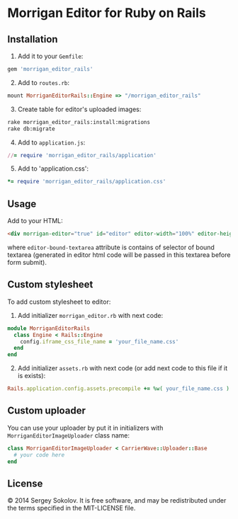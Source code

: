 # Morrigan Editor for Ruby on Rails

## Installation
1. Add it to your `Gemfile`:

  ```ruby
  gem 'morrigan_editor_rails'
  ```
2. Add to `routes.rb`:

  ```ruby
  mount MorriganEditorRails::Engine => "/morrigan_editor_rails" 
  ```
3. Create table for editor's uploaded images:

  ```bash
  rake morrigan_editor_rails:install:migrations
  rake db:migrate
  ```
4. Add to `application.js`:
  
  ```ruby
  //= require 'morrigan_editor_rails/application' 
  ```
5. Add to 'application.css':

  ```ruby
  *= require 'morrigan_editor_rails/application.css'
  ```
  
## Usage
Add to your HTML:
```html
<div morrigan-editor="true" id="editor" editor-width="100%" editor-height="300px" editor-bound-textarea="#textarea"></div>
```
where `editor-bound-textarea` attribute is contains of selector of bound textarea (generated in editor html code will be passed in this textarea before form submit).

## Custom stylesheet
To add custom stylesheet to editor:

1. Add initializer `morrigan_editor.rb` with next code:

  ```ruby
  module MorriganEditorRails
    class Engine < Rails::Engine
      config.iframe_css_file_name = 'your_file_name.css'
    end
  end
  ```
2. Add initializer `assets.rb` with next code (or add next code to this file if it is exists):

  ```ruby
  Rails.application.config.assets.precompile += %w( your_file_name.css )
  ```
  
## Custom uploader
You can use your uploader by put it in initializers with `MorriganEditorImageUploader` class name:

```ruby
class MorriganEditorImageUploader < CarrierWave::Uploader::Base
  # your code here
end
```

## License
© 2014 Sergey Sokolov. It is free software, and may be redistributed under the terms specified in the MIT-LICENSE file.
